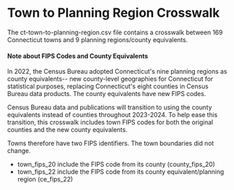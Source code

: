 # Town to Planning Region Crosswalk

The ct-town-to-planning-region.csv file contains a crosswalk between 169 Connecticut towns and 9 planning regions/county equivalents.

#### Note about FIPS Codes and County Equivalents

In 2022, the Census Bureau adopted Connecticut's nine planning regions as county equivalents-- new county-level geographies for Connecticut for statistical purposes, replacing Connecticut's eight counties in Census Bureau data products. The county equivalents have new FIPS codes. 

Census Bureau data and publications will transition to using the county equivalents instead of counties throughout 2023-2024. To help ease this transition, this crosswalk includes town FIPS codes for both the original counties and the new county equivalents. 

Towns therefore have two FIPS identifiers. The town boundaries did not change.
- town_fips_20 include the FIPS code from its county (county_fips_20)
- town_fips_22 include the FIPS code from its county equivalent/planning region (ce_fips_22)
